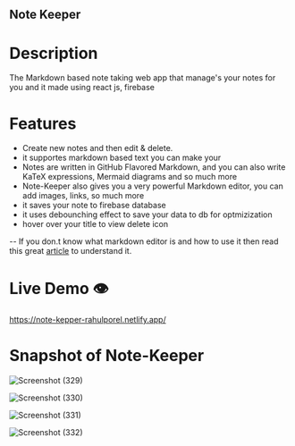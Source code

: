 ## Note Keeper

# Description

The Markdown based note taking web app that manage's your notes for you and it made using react js, firebase

# Features

- Create new notes and then edit & delete.
- it supportes markdown based text you can make your
- Notes are written in GitHub Flavored Markdown, and you can also write KaTeX expressions, Mermaid diagrams and so much more
- Note-Keeper also gives you a very powerful Markdown editor, you can add images, links, so much more
- it saves your note to firebase database
- it uses debounching effect to save your data to db for optmizization
- hover over your title to view delete icon

-- If you don.t know what markdown editor is and how to use it then read this great [article](https://www.markdownguide.org/getting-started/) to understand it.

# Live Demo 👁️

https://note-kepper-rahulporel.netlify.app/


# Snapshot of Note-Keeper

![Screenshot (329)](https://github.com/RahulPorel/Note-Keeper/assets/98636266/8c86f979-9518-4206-b69f-88a55dc26353)

![Screenshot (330)](https://github.com/RahulPorel/Note-Keeper/assets/98636266/652cf1cf-1c31-4904-96fe-732b2c5449e3)

![Screenshot (331)](https://github.com/RahulPorel/Note-Keeper/assets/98636266/34217393-8325-4267-8343-fe637bc0d775)

![Screenshot (332)](https://github.com/RahulPorel/Note-Keeper/assets/98636266/56b5ea76-ee84-44df-9458-cb2d0ccfa17a)
